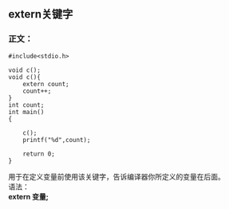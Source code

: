 extern关键字
---------------
### 正文：


~~~
#include<stdio.h>

void c();
void c(){
    extern count;
    count++;
}
int count;
int main()
{
    
    c();
    printf("%d",count);

    return 0;
}
~~~
用于在定义变量前使用该关键字，告诉编译器你所定义的变量在后面。  
语法：   
**extern  变量;**

